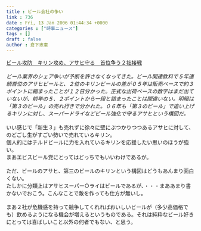 ```yaml
---
title : ビール会社の争い
link : 736
date : Fri, 13 Jan 2006 01:44:34 +0000
categories : ["時事ニュース"]
tags : []
draft : false
author : 倉下忠憲
---
```


<A HREF="http://www.asahi.com/business/update/0113/053.html" TARGET="_blank">ビール攻防　キリン攻め、アサヒ守る　首位争う２社接戦</A><BR><BR><I>ビール業界のシェア争いが予断を許さなくなってきた。ビール関連飲料で５年連続首位のアサヒビールと、２位のキリンビールの差が０５年は販売ベースで約３ポイントに縮まったことが１２日分かった。正式な出荷ベースの数字はまだ出ていないが、前年の５．２ポイントから一段と詰まったことは間違いない。明暗は「第３のビール」の売れ行きで分かれた。０６年も「第３のビール」で追い上げるキリンに対し、スーパードライなどビール強化で守るアサヒという構図だ。 </I><BR><BR>いい感じで「新生３」も売れずに徐々に壁にぶつかりつつあるアサヒに対して、のどごし生がすごい勢いで売れているキリン。<BR>個人的にはチルドビールに力を入れているキリンを応援したい思いのほうが強い。<BR>まあエビスビール党にとってはどっちでもいいわけであるが。<BR><BR>ただ、ビールのアサヒ、第三のビールのキリンという構図はどうもあんまり面白くない。<BR>たしかに分類上はアサヒスーパー○ライはビールであるが、・・・まああまり書かないでおこう。こんなことで敵を作っても仕方が無いし。<BR><BR>まあ２社が危機感を持って競争してくれればおいしいビールが（多少高価格でも）飲めるようになる機会が増えるというものである。それは純粋なビール好きにとっては喜ばしいこと以外の何者でもない、と思う。<br><br>
